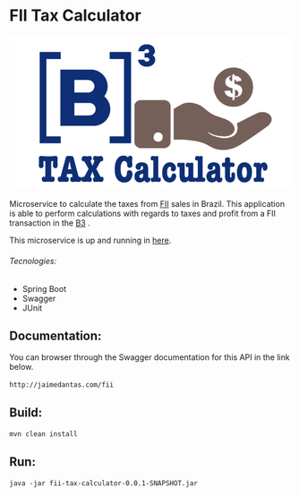 # FII Tax Calculator
![FII Tax Calculator](documentation/logo.png)

Microservice to calculate the taxes from [FII](http://www.b3.com.br/en_us/products-and-services/trading/equities/real-estate-investment-funds-fii.htm) sales in Brazil. 
This application is able to perform calculations with regards to taxes and 
profit from a FII transaction in the [B3](http://www.b3.com.br/en_us/)
.

This microservice is up and running in [here](http://jaimedantas.com/fii).

###### Tecnologies:
* Spring Boot
* Swagger
* JUnit 

## Documentation:
You can browser through the Swagger documentation for this API in the link below.

`http://jaimedantas.com/fii`


## Build:
```
mvn clean install
```

## Run:
```
java -jar fii-tax-calculator-0.0.1-SNAPSHOT.jar
```
